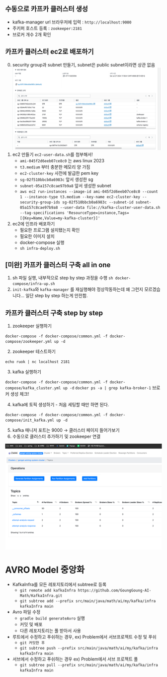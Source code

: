 

## 수동으로 카프카 클러스터 생성

- kafka-manager url 브라우저에 입력 : `http://localhost:9000` 
- 주키퍼 호스트 등록 : `zookeeper:2181`
- 브로커 개수 2개 확인


## 카프카 클러스터 ec2로 배포하기

0. security group과 subnet 만들기, subnet은 public subnet이라면 상관 없음
    ![serucity group](security_group.png)
1. ec2 만들기 `ec2-user-data.sh`를 첨부해서!
   - `ami-045f2d6eeb07ce8c0` 는 aws linux 2023
   - `t3.medium` 부터 충분한 메모리 양 가짐
   - `ec2-cluster-key` 사전에 발급한 pem key
   - `sg-02f510bbcb0a6983c` 앞서 생성한 sg
   - `subnet-05a157c8cae97b9a8` 앞서 생성한 subnet
   - `aws ec2 run-instances --image-id ami-045f2d6eeb07ce8c0 --count 1 --instance-type t3.medium --key-name ec2-cluster-key --security-group-ids sg-02f510bbcb0a6983c --subnet-id subnet-05a157c8cae97b9a8 --user-data file://kafka-cluster-user-data.sh --tag-specifications 'ResourceType=instance,Tags=[{Key=Name,Value=my-kafka-cluster}]'`
2. ec2에 인프라 배포하기
   - 필요한 프로그램 설치됐는지 확인
   - 필요한 이미지 설치
   - docker-compose 실행
   - `sh infra-deploy.sh`

## [미완] 카프카 클러스터 구축 all in one

1. sh 파일 실행, 내부적으로 step by step 과정을 수행
`sh docker-compose/infra-up.sh `
2. `init-kafka`와 `kafka-manager` 를 재실행해야 정상작동하는데 왜 그런지 모르겠습니다... 일단 step by step 하는게 안전함.


## 카프카 클러스터 구축 step by step 

1. zookeeper 실행하기

`docker-compose -f docker-compose/common.yml -f docker-compose/zookeeper.yml up -d`

2. zookeeper 테스트하기

`echo ruok | nc localhost 2181`

3. kafka 실행하기

`docker-compose -f docker-compose/common.yml -f docker-compose/kafka_cluster.yml up -d`
`docker ps -a | grep kafka-broker-1` 브로커 생성 체크!

4. kafka에 토픽 생성하기 - 처음 세팅할 때만 하면 된다.

`docker-compose -f docker-compose/common.yml -f docker-compose/init_kafka.yml up -d`

5. kafka 매니저 포트는 9000 → 클러스터 페이지 들어가보기
6. 수동으로 클러스터 추가하기 및 zookeeper 연결

![img.png](img.png)


# AVRO Model 중앙화

- KafkaInfra를 모든 레포지토리에서 subtree로 등록
    - `git remote add kafkaInfra https://github.com/GoungGoung-AI-Math/KafkaInfra.git`
    - `git subtree add --prefix src/main/java/math/ai/my/kafka/infra kafkaInfra main`
- Avro 파일 수정
    - `gradle build generateAvro` 실행
    - 커밋 및 배포
    - 다른 레포지토리는 풀 받아서 사용
- 루트에서 수정하고 푸쉬하는 경우, ex) Problem에서 서브프로젝트 수정 및 푸쉬
  - `git 커밋한 후`
  - `git subtree push --prefix src/main/java/math/ai/my/kafka/infra kafkaInfra main`
- 서브에서 수정하고 푸쉬하는 경우 ex) Problem에서 서브 프로젝트 풀
  - `git subtree pull --prefix src/main/java/math/ai/my/kafka/infra kafkaInfra main`